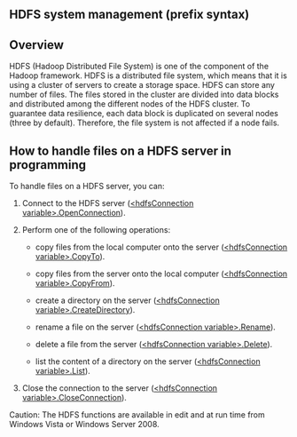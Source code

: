 


## HDFS system management (prefix syntax)
			



<a name="NOTE1"></a>
<a name="NOTE1_1"></a>


## Overview
<a name="overview_ELTTEXTE000065"></a>
HDFS (Hadoop Distributed File System) is one of the component of the Hadoop framework.
HDFS is a distributed file system, which means that it is using a cluster of servers to create a storage space.
HDFS can store any number of files. The files stored in the cluster are divided into data blocks and distributed among the different nodes of the HDFS cluster.
To guarantee data resilience, each data block is duplicated on several nodes (three by default).
Therefore, the file system is not affected if a node fails.

<a name="NOTE2"></a>
<a name="NOTE2_1"></a>


## How to handle files on a HDFS server in programming
<a name="how_handle_files_hdfs_server_programming_ELTTEXTE000099"></a>
To handle files on a HDFS server, you can:

1. Connect to the HDFS server ([&lt;hdfsConnection variable&gt;.OpenConnection](../WDLang4/1000021985.md)).

2. Perform one of the following operations:

	- copy files from the local computer onto the server ([&lt;hdfsConnection variable&gt;.CopyTo](../WDLang4/1000021981.md)).

	- copy files from the server onto the local computer ([&lt;hdfsConnection variable&gt;.CopyFrom](../WDLang4/1000021980.md)).

	- create a directory on the server ([&lt;hdfsConnection variable&gt;.CreateDirectory](../WDLang4/1000021982.md)).

	- rename a file on the server ([&lt;hdfsConnection variable&gt;.Rename](../WDLang4/1000021986.md)).

	- delete a file from the server ([&lt;hdfsConnection variable&gt;.Delete](../WDLang4/1000021987.md)).

	- list the content of a directory on the server ([&lt;hdfsConnection variable&gt;.List](../WDLang4/1000021984.md)).




3. Close the connection to the server ([&lt;hdfsConnection variable&gt;.CloseConnection](../WDLang4/1000021983.md)).


Caution: The HDFS functions are available in edit and at run time from Windows Vista or Windows Server 2008.



